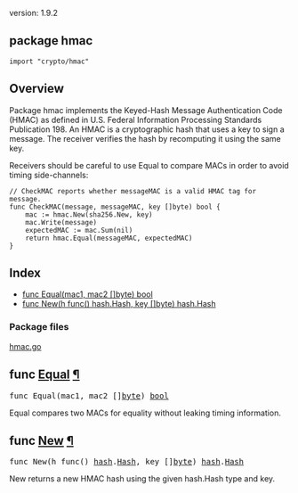 version: 1.9.2
## package hmac

  `import "crypto/hmac"`

## Overview

Package hmac implements the Keyed-Hash Message Authentication Code (HMAC) as
defined in U.S. Federal Information Processing Standards Publication 198. An
HMAC is a cryptographic hash that uses a key to sign a message. The receiver
verifies the hash by recomputing it using the same key.

Receivers should be careful to use Equal to compare MACs in order to avoid
timing side-channels:

    // CheckMAC reports whether messageMAC is a valid HMAC tag for message.
    func CheckMAC(message, messageMAC, key []byte) bool {
    	mac := hmac.New(sha256.New, key)
    	mac.Write(message)
    	expectedMAC := mac.Sum(nil)
    	return hmac.Equal(messageMAC, expectedMAC)
    }

## Index

- [func Equal(mac1, mac2 []byte) bool](#Equal)
- [func New(h func() hash.Hash, key []byte) hash.Hash](#New)

### Package files
 [hmac.go](//github.com/golang/go/blob/2ea7d3461bb41d0ae12b56ee52d43314bcdb97f9/src/crypto/hmac/hmac.go)

<h2 id="Equal">func <a href="//github.com/golang/go/blob/2ea7d3461bb41d0ae12b56ee52d43314bcdb97f9/src/crypto/hmac/hmac.go#L83">Equal</a>
    <a href="#Equal">¶</a></h2>
<pre>func Equal(mac1, mac2 []<a href="/builtin/#byte">byte</a>) <a href="/builtin/#bool">bool</a></pre>

Equal compares two MACs for equality without leaking timing information.

<h2 id="New">func <a href="//github.com/golang/go/blob/2ea7d3461bb41d0ae12b56ee52d43314bcdb97f9/src/crypto/hmac/hmac.go#L57">New</a>
    <a href="#New">¶</a></h2>
<pre>func New(h func() <a href="/hash/">hash</a>.<a href="/hash/#Hash">Hash</a>, key []<a href="/builtin/#byte">byte</a>) <a href="/hash/">hash</a>.<a href="/hash/#Hash">Hash</a></pre>

New returns a new HMAC hash using the given hash.Hash type and key.


